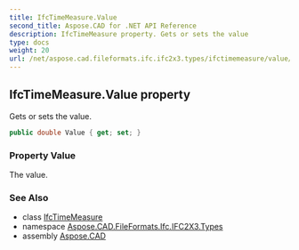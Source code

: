 ```yaml
---
title: IfcTimeMeasure.Value
second_title: Aspose.CAD for .NET API Reference
description: IfcTimeMeasure property. Gets or sets the value
type: docs
weight: 20
url: /net/aspose.cad.fileformats.ifc.ifc2x3.types/ifctimemeasure/value/
---
```

## IfcTimeMeasure.Value property

Gets or sets the value.

```csharp
public double Value { get; set; }
```

### Property Value

The value.

### See Also

* class [IfcTimeMeasure](../)
* namespace [Aspose.CAD.FileFormats.Ifc.IFC2X3.Types](../../ifctimemeasure/)
* assembly [Aspose.CAD](../../../)


